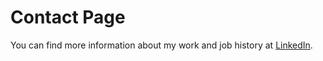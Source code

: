 # Contact Page

You can find more information about my work and job history at <a href="https://www.linkedin.com/in/juanjo2109/" target="_blank">LinkedIn</a>.

